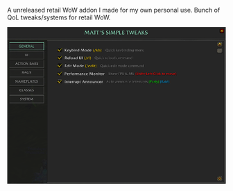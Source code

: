 A unreleased retail WoW addon I made for my own personal use. Bunch of QoL tweaks/systems for retail WoW.

![mst logo](https://raw.githubusercontent.com/seathasky/MattSimpleTweaks/refs/heads/main/mst.png)
